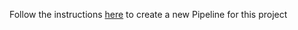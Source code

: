 Follow the instructions [here](https://developers.telus.com/topics/creating-a-continuous-delivery-pipeline-in-spinnaker) to create a new Pipeline for this project